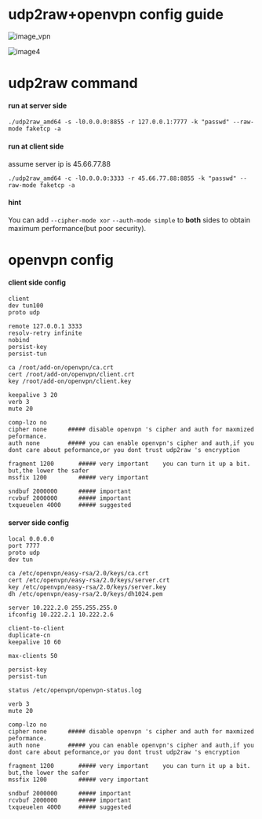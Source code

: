 # udp2raw+openvpn config guide
![image_vpn](/images/openvpn.PNG)

![image4](/images/image4.PNG)

# udp2raw command
#### run at server side
```
./udp2raw_amd64 -s -l0.0.0.0:8855 -r 127.0.0.1:7777 -k "passwd" --raw-mode faketcp -a
```
#### run at client side
assume server ip is 45.66.77.88
```
./udp2raw_amd64 -c -l0.0.0.0:3333 -r 45.66.77.88:8855 -k "passwd" --raw-mode faketcp -a
```

#### hint
You can add `--cipher-mode xor` `--auth-mode simple` to **both** sides to obtain maximum performance(but poor security).

# openvpn config

#### client side config
```
client
dev tun100
proto udp

remote 127.0.0.1 3333
resolv-retry infinite 
nobind 
persist-key 
persist-tun  

ca /root/add-on/openvpn/ca.crt
cert /root/add-on/openvpn/client.crt
key /root/add-on/openvpn/client.key

keepalive 3 20
verb 3
mute 20

comp-lzo no
cipher none      ##### disable openvpn 's cipher and auth for maxmized peformance. 
auth none        ##### you can enable openvpn's cipher and auth,if you dont care about peformance,or you dont trust udp2raw 's encryption

fragment 1200       ##### very important    you can turn it up a bit. but,the lower the safer
mssfix 1200         ##### very important

sndbuf 2000000      ##### important
rcvbuf 2000000      ##### important
txqueuelen 4000     ##### suggested
```


#### server side config
```
local 0.0.0.0
port 7777 
proto udp
dev tun 

ca /etc/openvpn/easy-rsa/2.0/keys/ca.crt
cert /etc/openvpn/easy-rsa/2.0/keys/server.crt
key /etc/openvpn/easy-rsa/2.0/keys/server.key
dh /etc/openvpn/easy-rsa/2.0/keys/dh1024.pem

server 10.222.2.0 255.255.255.0 
ifconfig 10.222.2.1 10.222.2.6

client-to-client
duplicate-cn 
keepalive 10 60 

max-clients 50

persist-key
persist-tun

status /etc/openvpn/openvpn-status.log

verb 3
mute 20  

comp-lzo no
cipher none      ##### disable openvpn 's cipher and auth for maxmized peformance. 
auth none        ##### you can enable openvpn's cipher and auth,if you dont care about peformance,or you dont trust udp2raw 's encryption

fragment 1200       ##### very important    you can turn it up a bit. but,the lower the safer
mssfix 1200         ##### very important

sndbuf 2000000      ##### important
rcvbuf 2000000      ##### important
txqueuelen 4000     ##### suggested
```
